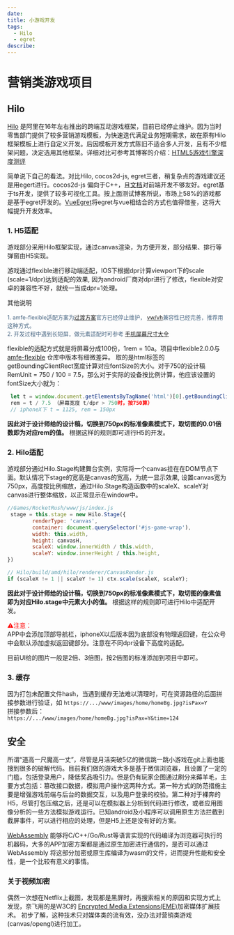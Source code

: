 ```yaml
---
date: 
title: 小游戏开发
tags:
  - Hilo
  - egret
describe: 
---
```


# 营销类游戏项目

## Hilo

[Hilo](http://hiloteam.github.io/Hilo/docs/api-zh/index.html) 是阿里在16年左右推出的跨端互动游戏框架，目前已经停止维护。因为当时零售部门提供了较多营销游戏模板，为快速迭代满足业务短期需求，故在原有Hilo框架模板上进行自定义开发。后因模板开发方式陈旧不适合多人开发，且有不少框架问题，决定选用其他框架。详细对比可参考其博客的介绍：[HTML5游戏引擎深度测评](https://www.jianshu.com/p/0469cd7b1711)

简单说下自己的看法。对比Hilo, cocos2d-js, egret三者，稍复杂点的游戏建议还是用egert进行。cocos2d-js 偏向于C++，且[文档](https://docs.cocos2d-x.org/api-ref/js/V3.13/)对前端开发不够友好。egret基于ts开发，提供了较多可视化工具。按上面测试博客所说，市场上58%的游戏都是基于egret开发的。[VueEgret](https://hsuna.github.io/vue-egret/example/)将egret与vue相结合的方式也值得借鉴，这将大幅提升开发效率。

### 1. H5适配

游戏部分采用Hilo框架实现，通过canvas渲染，为方便开发，部分结果、排行等弹窗由H5实现。

游戏通过flexible进行移动端适配，IOS下根据dpr计算viewport下的scale (scale=1/dpr)达到适配的效果, 因为android厂商对dpr进行了修改，flexible对安卓的兼容性不好，就统一当成dpr=1处理。

其他说明

<span style="color: rgb(71, 101, 130); font-size:0.9em">1. amfe-flexible适配方案为[过渡方案](https://github.com/amfe/article/issues/17)官方已经停止维护，
[vw/vh](https://www.w3cplus.com/mobile/vw-layout-in-vue.html)兼容性已经完善，推荐用这种方式。<br>
2. 开发过程中遇到长短屏，做元素适配时可参考 [手机屏幕尺寸大全](https://www.strerr.com/screen.html)</span>

flexible的适配方式就是将屏幕分成100份，1rem = 10a。项目中flexible2.0.0与[amfe-flexible](https://github.com/amfe/lib-flexible/tree/master) 仓库中版本有细微差异。 取的是html标签的getBoundingClientRect宽度计算对应fontSize的大小。对于750的设计稿 RemUnit = 750 / 100 = 7.5，那么对于实际的设备按比例计算，他应该设置的fontSize大小就为：

```js
 let t = window.document.getElementsByTagName('html')[0].getBoundingClientRect().width
 rem = t / 7.5 （屏幕宽度 t/dpr > 750时，按750算）
 // iphoneX下 t = 1125, rem = 150px
```
**因此对于设计师给的设计稿，切换到750px的标准像素模式下，取切图的0.01倍数即为对应rem的值。** 根据这样的规则即可进行H5的开发。

### 2. Hilo适配

游戏部分通过Hilo.Stage构建舞台实例，实际将一个canvas挂在在DOM节点下面。默认情况下stage的宽高是canvas的宽高，为统一显示效果, 设置canvas宽为750px，高度按比例缩放，通过Hilo.Stage构造函数中的scaleX、scaleY对canvas进行整体缩放，以正常显示在window中。

```js
//Games/RocketRush/www/js/index.js
 stage = this.stage = new Hilo.Stage({
        renderType: 'canvas',
        container: document.querySelector('#js-game-wrap'),
        width: this.width,
        height: canvasH,
        scaleX: window.innerWidth / this.width,
        scaleY: window.innerHeight / this.height,
})

// Hilo/build/amd/hilo/renderer/CanvasRender.js
if (scaleX != 1 || scaleY != 1) ctx.scale(scaleX, scaleY);

```
**因此对于设计师给的设计稿，切换到750px的标准像素模式下，取切图的像素值即为对应Hilo.stage中元素大小的值。** 根据这样的规则即可进行Hilo中适配开发。

<span style="color: red">⚠️注意：</span><br>
APP中会添加顶部导航栏，iphoneX以后版本因为底部没有物理返回键，在公众号中会默认添加虚拟返回键部分。注意在不同dpr设备下高度的适配。

目前UI给的图片一般是2倍、3倍图，按2倍图的标准添加到项目中即可。

### 3. 缓存
因为打包未配置文件hash，当遇到缓存无法难以清理时，可在资源路径的后面拼接参数进行验证，如
`https://.../www/images/home/homeBg.jpg?isPax=Y` <br>拼接参数后： <br>
`https://.../www/images/home/homeBg.jpg?isPax=Y&time=124`


## 安全
所谓“道高一尺魔高一丈”，尽管是月活突破5亿的微信跳一跳小游戏在git上面也能搜到很多的破解代码。目前我们做的游戏大多是基于微信浏览器，且设置了一定的门槛，包括登录用户，降低奖品吸引力。但是仍有玩家企图通过刷分来薅羊毛，主要方式包括：篡改接口数据，模拟用户操作这两种方式。第一种方式的防范措施主要是增强游戏前端与后台的数据交互，以及用户登录的校验。第二种对于裸奔的H5，尽管打包压缩之后，还是可以在模拟器上分析到代码进行修改，或者应用图像分析的一些方法模拟游戏运行。已知android及小程序可以调用原生方法拦截到截屏事件，可以进行相应的处理，但是H5上还是没有好的方案。

<!-- todo -->
[WebAssembly](https://www.wasm.com.cn/) 能够将C/C++/Go/Rust等语言实现的代码编译为浏览器可执行的机器码，大多的APP加密方案都是通过原生加密进行通信的，是否可以通过 WebAssembly 将这部分加密或原生库编译为wasm的文件，进而提升性能和安全性，是一个比较有意义的事情。

### 关于视频加密

偶然一次想在Netflix上截图，发现都是黑屏时，再搜索相关的原因和实现方式上发现，奈飞用的是W3C的 [Encrypted Media Extensions(EME)](https://www.w3.org/TR/encrypted-media/)加密媒体扩展技术。 初步了解，这种技术只对媒体类的流有效，没办法对营销类游戏(canvas/opengl)进行加工。